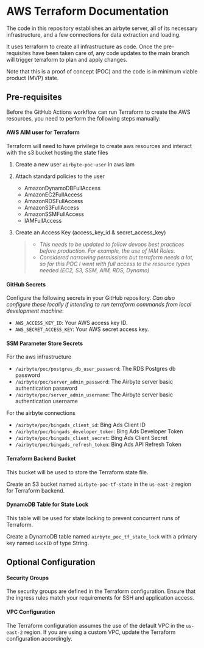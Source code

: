 # AWS Terraform Documentation
The code in this repository establishes an airbyte server, all of its necessary infrastructure, and a few connections for data extraction and loading.

It uses terraform to create all infrastructure as code. Once the pre-requisites have been taken care of, any code updates to the main branch will trigger terraform to plan and apply changes.

Note that this is a proof of concept (POC) and the code is in minimum viable product (MVP) state.

## Pre-requisites

Before the GitHub Actions workflow can run Terraform to create the AWS resources, you need to perform the following steps manually:
#### AWS AIM user for Terraform
Terraform will need to have privilege to create aws resources and interact with the s3 bucket hosting the state files

1. Create a new user `airbyte-poc-user` in aws iam
2. Attach standard policies to the user
   - AmazonDynamoDBFullAccess
   - AmazonEC2FullAccess
   - AmazonRDSFullAccess
   - AmazonS3FullAccess
   - AmazonSSMFullAccess
   - IAMFullAccess
3. Create an Access Key (access_key_id & secret_access_key)


   > - *This needs to be updated to follow devops best practices before production. For example, the use of IAM Roles.*
   > - *Considered narrowing permissions but terraform needs a lot, so for this POC I went with full access to the resource types needed (EC2, S3, SSM, AIM, RDS, Dynamo)*

#### GitHub Secrets
Configure the following secrets in your GitHub repository. *Can also configure these locally if intending to run terraform commands from local development machine*:
   - `AWS_ACCESS_KEY_ID`: Your AWS access key ID.
   - `AWS_SECRET_ACCESS_KEY`: Your AWS secret access key.

#### SSM Parameter Store Secrets
   For the aws infrastructure
   - `/airbyte/poc/postgres_db_user_password`: The RDS Postgres db password
   - `/airbyte/poc/server_admin_password`: The Airbyte server basic authentication password
   - `/airbyte/poc/server_admin_username`: The Airbyte server basic authentication username

   For the airbyte connections
   - `/airbyte/poc/bingads_client_id`: Bing Ads Client ID
   - `/airbyte/poc/bingads_developer_token`: Bing Ads Developer Token
   - `/airbyte/poc/bingads_client_secret`: Bing Ads Client Secret
   - `/airbyte/poc/bingads_refresh_token`: Bing Ads API Refresh Token

#### Terraform Backend Bucket
This bucket will be used to store the Terraform state file.

Create an S3 bucket named `airbyte-poc-tf-state` in the `us-east-2` region for Terraform backend. 

#### DynamoDB Table for State Lock
This table will be used for state locking to prevent concurrent runs of Terraform.

Create a DynamoDB table named `airbyte_poc_tf_state_lock` with a primary key named `LockID` of type String.

## Optional Configuration
#### Security Groups
The security groups are defined in the Terraform configuration. Ensure that the ingress rules match your requirements for SSH and application access.

#### VPC Configuration
The Terraform configuration assumes the use of the default VPC in the `us-east-2` region. If you are using a custom VPC, update the Terraform configuration accordingly.

